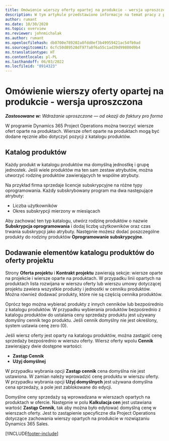 ```yaml
---
title: Omówienie wierszy oferty opartej na produkcie - wersja uproszczona
description: W tym artykule przedstawiono informacje na temat pracy z pozycjami ofertami opartymi na produkcie.
author: rumant
ms.date: 10/30/2020
ms.topic: overview
ms.reviewer: johnmichalak
ms.author: rumant
ms.openlocfilehash: db0700e789202a8fdd0ef3b49959421ac54fb9ad
ms.sourcegitcommit: 6cfc50d89528df977a8f6a55c1ad39d99800d9b4
ms.translationtype: HT
ms.contentlocale: pl-PL
ms.lasthandoff: 06/03/2022
ms.locfileid: "8914323"
---
```

# <a name="product-based-quote-lines-overview---lite"></a>Omówienie wierszy oferty opartej na produkcie - wersja uproszczona

_**Zastosowane w:** Wdrażanie uproszczone — od okazji do faktury pro forma_

W programie Dynamics 365 Project Operations można tworzyć wiersze ofert oparte na produktach. Wiersze ofert oparte na produktach mogą być dodane ręcznie albo dotyczyć pozycji z katalogu produktów.

## <a name="product-catalog"></a>Katalog produktów

Każdy produkt w katalogu produktów ma domyślną jednostkę i grupę jednostek. Jeśli wiele produktów ma ten sam zestaw atrybutów, można utworzyć rodzinę produktów zawierających te wspólne atrybuty. 

Na przykład firma sprzedaje licencje subskrypcyjne na różne typy oprogramowania. Każdy subskrybowany program ma dwa następujące atrybuty:

- Liczba użytkowników
- Okres subskrypcji mierzony w miesiącach

Aby zachować ten typ katalogu, utwórz rodzinę produktów o nazwie **Subskrypcja oprogramowania** i dodaj liczbę użytkowników oraz czas trwania subskrypcji jako atrybuty. Następnie możesz dodać poszczególne produkty do rodziny produktów **Oprogramowanie subskrypcyjne**.

## <a name="add-product-catalog-items-to-a-project-quote"></a>Dodawanie elementów katalogu produktów do oferty projektu

Strony **Oferta projektu** i **Kontrakt projektu** zawierają sekcje: wiersze oparte na projekcie i wiersze oparte na produktach. W przypadku linii opartych na produktach lista rozwijana w wierszu oferty lub wierszu umowy dotyczącej projektu zawiera wszystkie produkty i jednostki w cenniku produktów. Można również dodawać produkty, które nie są częścią cennika produktów.

Oprócz tego można wybierać produkty z innych cenników lub bezpośrednio z katalogu produktów. W przypadku wybierania produktów bezpośrednio z katalogu produktów do ustalania ceny sprzedaży produktu jest używany domyślny cennik tego produktu. Jeśli cennik domyślny nie jest określony, system ustawia cenę zero (0).

Jeśli wiersz oferty jest oparty na katalogu produktów, można zastąpić cenę sprzedaży bezpośrednio w wierszu oferty. Wiersz oferty wpolu **Cennik** zawierający dwie dostępne wartości:

- **Zastąp Cennik**
- **Użyj domyślnej**

W przypadku wybrania opcji **Zastąp cennik** cena domyślna nie jest ustawiona. W zamian należy wprowadzić cenę produktu w wierszu oferty. W przypadku wybrania opcji **Użyj domyślnych** jest używana domyślna cena sprzedaży, a pole jest zablokowane do edycji.

Domyślne ceny sprzedaży są wprowadzana w wierszach opartych na produktach w ofercie. Następnie w polu **Kalkulacja cen** jest ustawiana wartość **Zastąp Cennik**, tak aby można było edytować domyślną cenę w wierszach oferty. Jest to zastąpienie specyficzne dla Project Operations dotyczące zachowania wierszy opartych na produkcie w rozwiązaniu Dynamics 365 Sales.


[!INCLUDE[footer-include](../../includes/footer-banner.md)]